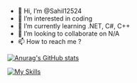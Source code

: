 - 👋 Hi, I’m @Sahil12524
- 👀 I’m interested in coding
- 🌱 I’m currently learning .NET, C#, C++
- 💞️ I’m looking to collaborate on N/A
- 📫 How to reach me ?

[![Anurag's GitHub stats](https://github-readme-stats.vercel.app/api?username=Sahil12524&show_icons=true&theme=merko)](https://github.com/anuraghazra/github-readme-stats)

[![My Skills](https://skillicons.dev/icons?i=linux,dotnet,cs,cpp)](https://skillicons.dev)
<!---
Sahil12524/Sahil12524 is a ✨ special ✨ repository because its `README.md` (this file) appears on your GitHub profile.
You can click the Preview link to take a look at your changes.
--->
